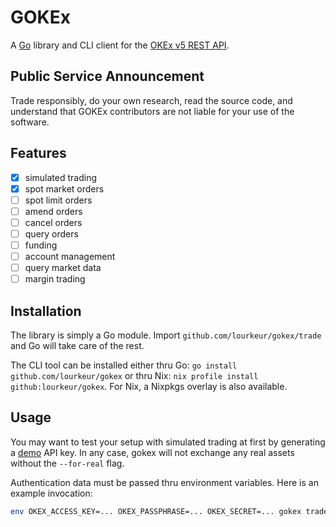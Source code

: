 # GOKEx

A [Go] library and CLI client for the [OKEx v5 REST API].

[Go]: https://golang.org/
[OKEx v5 REST API]: https://www.okex.com/docs-v5/en/#overview

## Public Service Announcement
Trade responsibly, do your own research, read the source code, and understand
that GOKEx contributors are not liable for your use of the software.

## Features
- [x] simulated trading
- [x] spot market orders
- [ ] spot limit orders
- [ ] amend orders
- [ ] cancel orders
- [ ] query orders
- [ ] funding
- [ ] account management
- [ ] query market data
- [ ] margin trading

## Installation

The library is simply a Go module. Import `github.com/lourkeur/gokex/trade` and
Go will take care of the rest.

The CLI tool can be installed either thru Go:
`go install github.com/lourkeur/gokex` or thru Nix:
`nix profile install github:lourkeur/gokex`. For Nix, a Nixpkgs overlay is also
available.

## Usage

You may want to test your setup with simulated trading at first by generating a
[demo] API key.  In any case, gokex will not exchange any real assets without
the `--for-real` flag.

[demo]: https://www.okex.com/docs-v5/en/#overview-demo-trading-services

Authentication data must be passed thru environment variables.  Here is an
example invocation:
```sh
env OKEX_ACCESS_KEY=... OKEX_PASSPHRASE=... OKEX_SECRET=... gokex trade order spot buy USDT-BTC 0.001 quote_ccy
```
